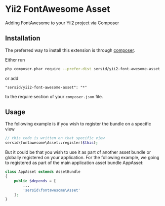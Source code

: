 Yii2 FontAwesome Asset
======
Adding FontAwesome to your Yii2 project via Composer

Installation
------------

The preferred way to install this extension is through [composer](http://getcomposer.org/download/).

Either run

```sh
php composer.phar require --prefer-dist sersid/yii2-font-awesome-asset "*"
```

or add

```
"sersid/yii2-font-awesome-asset": "*"
```

to the require section of your `composer.json` file.



Usage
-----

The following example is if you wish to register the bundle on a specific view

```php
// this code is written on that specific view
sersid\fontawesome\Asset::register($this);
```

But it could be that you wish to use it as part of another asset bundle or globally registered on your application. For the following example, we going to registered as part of the main application asset bundle AppAsset:

```php
class AppAsset extends AssetBundle
{
    public $depends = [
        ...
        'sersid\fontawesome\Asset'
    ];
}
```